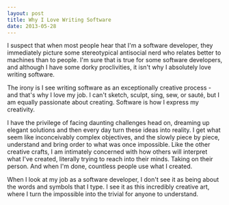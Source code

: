 ```yaml
---
layout: post
title: Why I Love Writing Software
date: 2013-05-28
---
```


I suspect that when most people hear that I'm a software developer, they immediately picture some stereotypical antisocial nerd who relates better to machines than to people. I'm sure that is true for some software developers, and although I have some dorky proclivities, it isn't why I absolutely love writing software.

The irony is I see writing software as an exceptionally creative process - and that's why I love my job. I can't sketch, sculpt, sing, sew, or sauté, but I am equally passionate about creating. Software is how I express my creativity.

I have the privilege of facing daunting challenges head on, dreaming up elegant solutions and then every day turn these ideas into reality. I get what seem like inconceivably complex objectives, and the slowly piece by piece, understand and bring order to what was once impossible. Like the other creative crafts, I am intimately concerned with how others will interpret what I've created, literally trying to reach into their minds. Taking on their person. And when I'm done, countless people use what I created.

When I look at my job as a software developer, I don't see it as being about the words and symbols that I type. I see it as this incredibly creative art, where I turn the impossible into the trivial for anyone to understand.